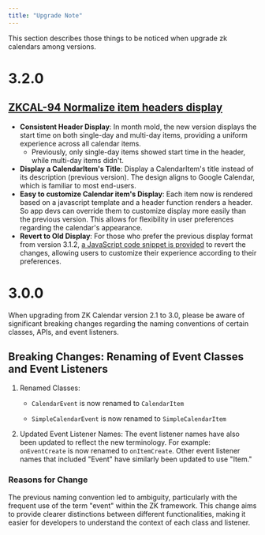 ```yaml
---
title: "Upgrade Note"
---
```


This section describes those things to be noticed when upgrade zk
calendars among versions.

# 3.2.0

## [ZKCAL-94 Normalize item headers display](https://tracker.zkoss.org/browse/ZKCAL-94)

* **Consistent Header Display**: In month mold, the new version displays the start time on both single-day and multi-day items, providing a uniform experience across all calendar items. 
  * Previously, only single-day items showed start time in the header, while multi-day items didn't.
* **Display a CalendarItem's Title**: Display a CalendarItem's title instead of its description (previous version). The design aligns to Google Calendar, which is familiar to most end-users.
* **Easy to customize Calendar item's Display**: Each item now is rendered based on a javascript template and a header function renders a header. So app devs can override them to customize display more easily than the previous version. This allows for flexibility in user preferences regarding the calendar's appearance.
* **Revert to Old Display**: For those who prefer the previous display format from version 3.1.2, [a JavaScript code snippet is provided](https://github.com/zkoss/zkcalendar/blob/master/essentials/src/main/webapp/revertItemDisplay312.js) to revert the changes, allowing users to customize their experience according to their preferences.

# 3.0.0

When upgrading from ZK Calendar version 2.1 to 3.0, please be aware of
significant breaking changes regarding the naming conventions of certain
classes, APIs, and event listeners.

## Breaking Changes: Renaming of Event Classes and Event Listeners

1.  Renamed Classes: 
    * `CalendarEvent` is now renamed to `CalendarItem`

    * `SimpleCalendarEvent` is now renamed to `SimpleCalendarItem`
2.  Updated Event Listener Names:
    The event listener names have also been updated to reflect the new
    terminology. For example: `onEventCreate` is now renamed to
    `onItemCreate`. Other event listener names that included "Event"
    have similarly been updated to use "Item."

### Reasons for Change
The previous naming convention led to ambiguity, particularly with the
frequent use of the term "event" within the ZK framework. This change
aims to provide clearer distinctions between different functionalities,
making it easier for developers to understand the context of each class
and listener.
